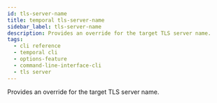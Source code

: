 ```yaml
---
id: tls-server-name
title: temporal tls-server-name
sidebar_label: tls-server-name
description: Provides an override for the target TLS server name.
tags:
  - cli reference
  - temporal cli
  - options-feature
  - command-line-interface-cli
  - tls server
---
```


Provides an override for the target TLS server name.
